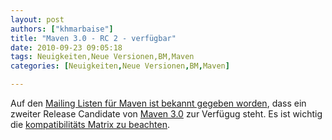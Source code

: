 ```yaml
---
layout: post
authors: ["khmarbaise"]
title: "Maven 3.0 - RC 2 - verfügbar"
date: 2010-09-23 09:05:18
tags: Neuigkeiten,Neue Versionen,BM,Maven
categories: [Neuigkeiten,Neue Versionen,BM,Maven]

---
```

Auf den <a href="https://maven.40175.n5.nabble.com/PLEASE-TEST-Apache-Maven-3-0-RC2-td2850145.html#a2850145">Mailing Listen für Maven ist bekannt gegeben worden</a>, dass ein zweiter Release Candidate von <a href="https://repository.apache.org/content/repositories/maven-006/org/apache/maven/apache-maven/3.0-RC2/">Maven 3.0</a> zur Verfügug steht. Es ist wichtig die <a href="https://cwiki.apache.org/confluence/display/MAVEN/Maven+3.x+Compatibility+Notes">kompatibilitäts Matrix zu beachten</a>.
